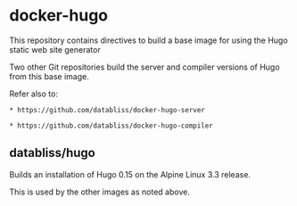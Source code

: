 # docker-hugo

This repository contains directives to build a base image for using the Hugo
static web site generator

Two other Git repositories build the server and compiler versions of Hugo
from this base image.

Refer also to:

    * https://github.com/databliss/docker-hugo-server

    * https://github.com/databliss/docker-hugo-compiler


databliss/hugo
--------------

Builds an installation of Hugo 0.15 on the Alpine Linux 3.3 release.

This is used by the other images as noted above.


